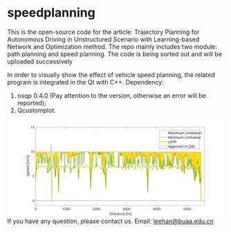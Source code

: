 # speedplanning

This is the open-source code for the article: Trajectory Planning for Autonomous Driving in Unstructured Scenario with Learning-based Network and Optimization method. The repo mainly includes two module: path planning and speed planning. The code is being sorted out and will be uploaded successively

In order to visually show the effect of vehicle speed planning, the related program is integrated in the Qt with C++. 
Dependency:  
1. osqp 0.4.0 (Pay attention to the version, otherwise an error will be reported);
2. Qcustomplot.

 ![img](https://github.com/studentlemon/Learning-based-path-planner/blob/main/speed.svg)
If you have any question, please contact us. 
Email: leehan@buaa.edu.cn
